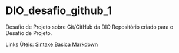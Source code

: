 # DIO_desafio_github_1
Desafio de Projeto sobre Git/GitHub da DIO
Repositório criado para o Desafio de Projeto.

Links Úteis:
[Sintaxe Basica Markdown](https://www.markdownguide.org/basic-syntax/)

